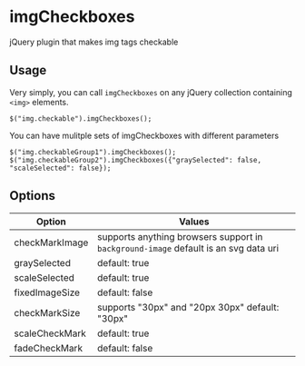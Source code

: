 # imgCheckboxes
jQuery plugin that makes img tags checkable

## Usage

Very simply, you can call `imgCheckboxes` on any jQuery collection containing `<img>` elements.

    $("img.checkable").imgCheckboxes();

You can have mulitple sets of imgCheckboxes with different parameters

    $("img.checkableGroup1").imgCheckboxes();
    $("img.checkableGroup2").imgCheckboxes({"graySelected": false, "scaleSelected": false});

## Options

Option | Values
---|---
checkMarkImage | supports anything browsers support in `background-image` default is an svg data uri
graySelected | default: true
scaleSelected | default: true
fixedImageSize | default: false
checkMarkSize | supports "30px" and "20px 30px" default: "30px"
scaleCheckMark | default: true
fadeCheckMark | default: false